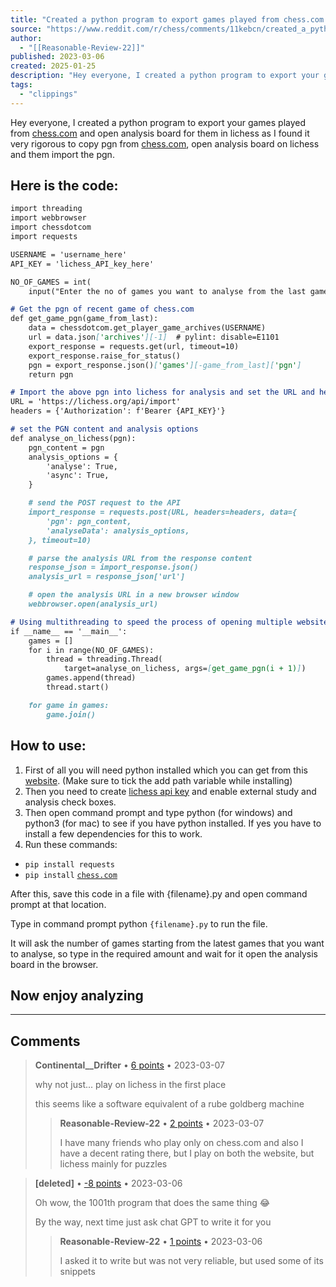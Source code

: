 ```yaml
---
title: "Created a python program to export games played from chess.com and open analysis board for them in lichess"
source: "https://www.reddit.com/r/chess/comments/11kebcn/created_a_python_program_to_export_games_played/"
author:
  - "[[Reasonable-Review-22]]"
published: 2023-03-06
created: 2025-01-25
description: "Hey everyone, I created a python program to export your games played from chess.com and open analysis board for them in lichess as I found"
tags:
  - "clippings"
---
```

Hey everyone, I created a python program to export your games played from [chess.com](https://chess.com/) and open analysis board for them in lichess as I found it very rigorous to copy pgn from [chess.com](https://chess.com/), open analysis board on lichess and them import the pgn.

## Here is the code:

```md
import threading
import webbrowser
import chessdotcom
import requests

USERNAME = 'username_here'
API_KEY = 'lichess_API_key_here'

NO_OF_GAMES = int(
    input("Enter the no of games you want to analyse from the last game: "))

# Get the pgn of recent game of chess.com
def get_game_pgn(game_from_last):
    data = chessdotcom.get_player_game_archives(USERNAME)
    url = data.json['archives'][-1]  # pylint: disable=E1101
    export_response = requests.get(url, timeout=10)
    export_response.raise_for_status()
    pgn = export_response.json()['games'][-game_from_last]['pgn']
    return pgn

# Import the above pgn into lichess for analysis and set the URL and headers for the API request
URL = 'https://lichess.org/api/import'
headers = {'Authorization': f'Bearer {API_KEY}'}

# set the PGN content and analysis options
def analyse_on_lichess(pgn):
    pgn_content = pgn
    analysis_options = {
        'analyse': True,
        'async': True,
    }

    # send the POST request to the API
    import_response = requests.post(URL, headers=headers, data={
        'pgn': pgn_content,
        'analyseData': analysis_options,
    }, timeout=10)

    # parse the analysis URL from the response content
    response_json = import_response.json()
    analysis_url = response_json['url']

    # open the analysis URL in a new browser window
    webbrowser.open(analysis_url)

# Using multithreading to speed the process of opening multiple websites
if __name__ == '__main__':
    games = []
    for i in range(NO_OF_GAMES):
        thread = threading.Thread(
            target=analyse_on_lichess, args=[get_game_pgn(i + 1)])
        games.append(thread)
        thread.start()

    for game in games:
        game.join()
```

## How to use:

1. First of all you will need python installed which you can get from this [website](https://www.python.org/). (Make sure to tick the add path variable while installing)
2. Then you need to create [lichess api key](https://lichess.org/account/oauth/token) and enable external study and analysis check boxes.
3. Then open command prompt and type python (for windows) and python3 (for mac) to see if you have python installed. If yes you have to install a few dependencies for this to work.
4. Run these commands:

- `pip install requests`
- `pip install` [`chess.com`](https://chess.com/)

After this, save this code in a file with {filename}.py and open command prompt at that location.

Type in command prompt python `{filename}.py` to run the file.

It will ask the number of games starting from the latest games that you want to analyse, so type in the required amount and wait for it open the analysis board in the browser.

## Now enjoy analyzing

---

## Comments

> **Continental\_\_Drifter** • [6 points](https://reddit.com/r/chess/comments/11kebcn/comment/jb7pbyy/) • 2023-03-07
> 
> why not just... play on lichess in the first place
> 
> this seems like a software equivalent of a rube goldberg machine
> 
> > **Reasonable-Review-22** • [2 points](https://reddit.com/r/chess/comments/11kebcn/comment/jb89env/) • 2023-03-07
> > 
> > I have many friends who play only on chess.com and also I have a decent rating there, but I play on both the website, but lichess mainly for puzzles

> **\[deleted\]** • [\-8 points](https://reddit.com/r/chess/comments/11kebcn/comment/jb6tgqp/) • 2023-03-06
> 
> Oh wow, the 1001th program that does the same thing 😂
> 
> By the way, next time just ask chat GPT to write it for you
> 
> > **Reasonable-Review-22** • [1 points](https://reddit.com/r/chess/comments/11kebcn/comment/jb6y67w/) • 2023-03-06
> > 
> > I asked it to write but was not very reliable, but used some of its snippets